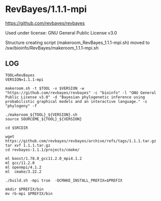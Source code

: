 RevBayes/1.1.1-mpi
========================

<https://github.com/revbayes/revbayes>

Used under license:
GNU General Public License v3.0


Structure creating script (makeroom_RevBayes_1.1.1-mpi.sh) moved to /sw/bioinfo/RevBayes/makeroom_1.1.1-mpi.sh

LOG
---

    TOOL=RevBayes
    VERSION=1.1.1-mpi

    makeroom.sh -t $TOOL -v $VERSION -w "https://github.com/revbayes/revbayes" -c "bioinfo" -l "GNU General Public License v3.0" -d "Bayesian phylogenetic inference using probabilistic graphical models and an interactive language." -s "phylogeny" -f

    ./makeroom_${TOOL}_${VERSION}.sh
    source SOURCEME_${TOOL}_${VERSION}

    cd $SRCDIR

    wget https://github.com/revbayes/revbayes/archive/refs/tags/1.1.1.tar.gz
    tar xvf 1.1.1.tar.gz
    cd revbayes-1.1.1/projects/cmake/

    ml boost/1.78.0_gcc11.2.0_mpi4.1.2
    ml gcc/11.2.0
    ml openmpi/4.1.2
    ml  cmake/3.22.2

    ./build.sh -mpi true  -DCMAKE_INSTALL_PREFIX=$PREFIX
     
    mkdir $PREFIX/bin
    mv rb-mpi $PREFIX/bin
